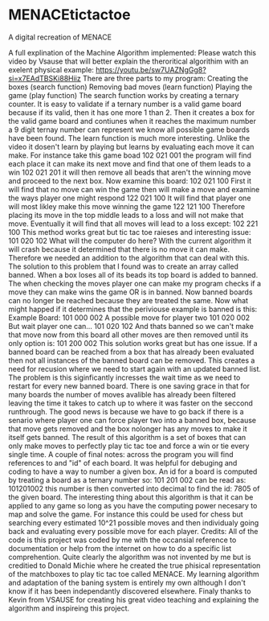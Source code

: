 # MENACEtictactoe
A digital recreation of MENACE

A full explination of the Machine Algorithm implemented:
Please watch this video by Vsause that will better explain the theroritical algorithim with an exelent physical example: https://youtu.be/sw7UAZNgGg8?si=x7EAdTBSKi88Hiiz
There are three parts to my program: 
Creating the boxes (search function)
Removing bad moves (learn function)
Playing the game (play function)
The search function works by creating a ternary counter. It is easy to validate if a ternary number is a valid game board because if its valid, then it has one more 1 than 2. Then it creates a box for the valid game board and contiunes when it reaches the maximum number a 9 digit ternay number can represent we know all possible game boards have been found.
The learn function is much more interesting. Unlike the video it dosen't learn by playing but learns by evaluating each move it can make. For instance take this game boad
102
021
001
the program will find each place it can make its next move and find that one of them leads to a win
102
021
201
it will then remove all beads that aren't the winning move and proceed to the next box.
Now examine this board:
102
021
100
First it will find that no move can win the game then will make a move and examine the ways player one might respond
122
021
100
It will find that player one will most likley make this move winning the game
122
121
100
Therefore placing its move in the top middle leads to a loss and will not make that move.
Eventually it will find that all moves will lead to a loss except:
102
221
100
This method works great but tic tac toe raieses and interesting issue:
101
020
102
What will the computer do here?
With the current algorithm it will crash because it determined that there is no move it can make. Therefore we needed an addition to the algorithm that can deal with this. The solution to this problem that I found was to create an array called banned. When a box loses all of its beads its top board is added to banned. The when checking the moves player one can make my program checks if a move they can make wins the game OR is in banned. Now banned boards can no longer be reached because they are treated the same. Now what might happed if it determines that the periviouse example is banned is this:
Example Board:
101
000
002
A possible move for player two
101
020
002
But wait player one can...
101
020
102
And thats banned so we can't make that move
now from this board all other moves are then removed until its only option is:
101
200
002
This solution works great but has one issue. If a banned board can be reached from a box that has already been evaluated then not all instances of the banned board can be removed. This creates a need for recusion where we need to start again with an updated banned list. The problem is this siginficantly incresses the wait time as we need to restart for every new banned board. There is one saving grace in that for many boards the number of moves avalible has already been filtered leaving the time it takes to catch up to where it was faster on the seccond runthrough. The good news is because we have to go back if there is a senario where player one can force player two into a banned box, because that move gets removed and the box nolonger has any moves to make it itself gets banned.
The result of this algorithm is a set of boxes that can only make moves to perfectly play tic tac toe and force a win or tie every single time.
A couple of final notes:
across the program you will find references to and "id" of each board. It was helpful for debuging and coding to have a way to number a given box. An id for a board is computed by treating a board as a ternary number so:
101
201
002
can be read as: 101201002
this number is then converted into decimal to find the id: 7805 of the given board.
The interesting thing about this algorithm is that it can be applied to any game so long as you have the computing power necesary to map and solve the game. For instance this could be used for chess but searching every estimated 10^21 possible moves and then individualy going back and evaluating every possible move for each player.
Credits: All of the code is this project was coded by me with the occansial reference to documentation or help from the internet on how to do a specific list comprehention. Quite clearly the algorithm was not invented by me but is creditied to Donald Michie where he created the true phisical representation of the matchboxes to play tic tac toe called MENACE. My learning algorithm and adaptation of the baning system is entirely my own although I don't know if it has been independantly discovered elsewhere. Finaly thanks to Kevin from VSAUSE for creating his great video teaching and explaining the algorithm and inspireing this project.
